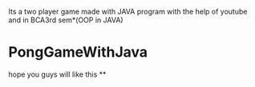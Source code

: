 Its a two player game made with JAVA program with the help of youtube and in BCA3rd sem*(OOP in JAVA)
# PongGameWithJava


hope you guys will like this **

